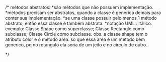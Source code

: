 /*
métodos abstratos:
*são métodos que não possuem implementação.
*métodos precisam ser abstratos, quando a classe é generica demais para conter sua implementação.
*se uma classe possuir pelo menos 1 método abstrato, então essa classe é também abstrata.
*notação UML : itálico.
exemplo: Classe Shape como superclasse; Classe Rectangle como subclasse; Classe Circle como subclasse. 
obs. a classe shape tem o atributo color e o metodo area. so que essa area é um metodo bem generico, pq no retangulo ela seria de um jeito e no circulo de outro.



*/